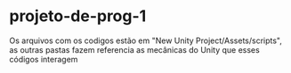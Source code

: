 # projeto-de-prog-1

Os arquivos com os codigos estão em "New Unity Project/Assets/scripts", as outras pastas fazem referencia as mecânicas do Unity que esses códigos interagem
